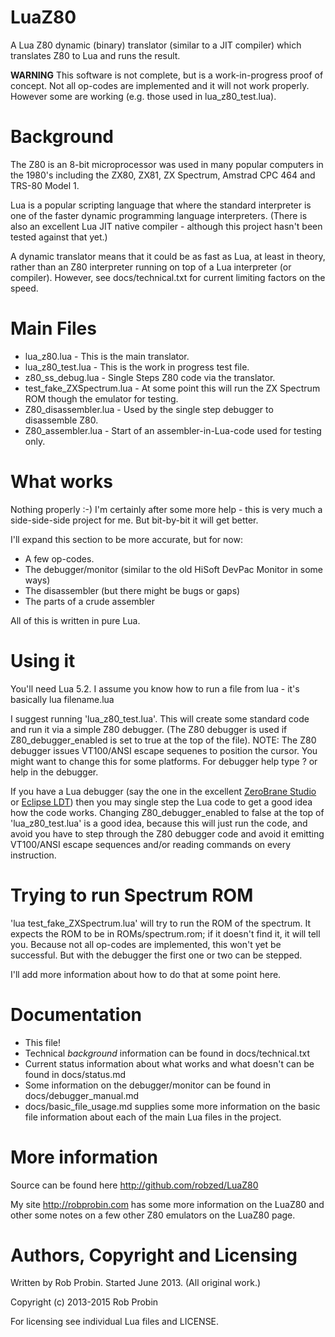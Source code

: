 LuaZ80
======

A Lua Z80 dynamic (binary) translator (similar to a JIT compiler) which translates Z80 to Lua and runs the result.

**WARNING** This software is not complete, but is a work-in-progress proof of concept. Not all op-codes are implemented and it will not work properly. However some are working (e.g. those used in lua_z80_test.lua).

Background
==========

The Z80 is an 8-bit microprocessor was used in many popular computers in the 1980's including the ZX80, ZX81, ZX Spectrum, Amstrad CPC 464 and TRS-80 Model 1.

Lua is a popular scripting language that where the standard interpreter is one of the faster dynamic programming language interpreters. (There is also an excellent Lua JIT native compiler - although this project hasn't been tested against that yet.)

A dynamic translator means that it could be as fast as Lua, at least in theory, rather than an Z80 interpreter running on top of a Lua interpreter (or compiler). However, see docs/technical.txt for current limiting factors on the speed.

Main Files
==========

- lua_z80.lua - This is the main translator.
- lua_z80_test.lua - This is the work in progress test file.
- z80_ss_debug.lua - Single Steps Z80 code via the translator.
- test_fake_ZXSpectrum.lua - At some point this will run the ZX Spectrum ROM though the emulator for testing.
- Z80_disassembler.lua - Used by the single step debugger to disassemble Z80.
- Z80_assembler.lua - Start of an assembler-in-Lua-code used for testing only.

What works
==========

Nothing properly :-) I'm certainly after some more help - this is very much a side-side-side project for me. But bit-by-bit it will get better.

I'll expand this section to be more accurate, but for now:

- A few op-codes.
- The debugger/monitor (similar to the old HiSoft DevPac Monitor in some ways)
- The disassembler (but there might be bugs or gaps)
- The parts of a crude assembler

All of this is written in pure Lua.

Using it
========
You'll need Lua 5.2. I assume you know how to run a file from lua - it's basically
    lua filename.lua

I suggest running 'lua_z80_test.lua'. This will create some standard code and run it via a simple Z80 debugger. (The Z80 debugger is used if Z80_debugger_enabled is set to true at the top of the file). NOTE: The Z80 debugger issues VT100/ANSI escape sequenes to position the cursor. You might want to change this for some platforms. For debugger help type ? or help in the debugger.

If you have a Lua debugger (say the one in the excellent [ZeroBrane Studio][1] or [Eclipse LDT][2]) then you may single step the Lua code to get a good idea how the code works. Changing Z80_debugger_enabled to false at the top of 'lua_z80_test.lua' is a good idea, because this will just run the code, and avoid you have to step through the Z80 debugger code and avoid it emitting VT100/ANSI escape sequences and/or reading commands on every instruction.

[1]: http://studio.zerobrane.com "ZeroBrane Studio"
[2]: http://www.eclipse.org/koneki/ldt/ "Eclipse LDT"

Trying to run Spectrum ROM
==========================

'lua test_fake_ZXSpectrum.lua' will try to run the ROM of the spectrum. It expects the ROM to be in ROMs/spectrum.rom; if it doesn't find it, it will tell you. Because not all op-codes are implemented, this won't yet be successful. But with the debugger the first one or two can be stepped.

I'll add more information about how to do that at some point here.

Documentation
=============
* This file!
* Technical *background* information can be found in docs/technical.txt
* Current status information about what works and what doesn't can be found in docs/status.md
* Some information on the debugger/monitor can be found in docs/debugger_manual.md
* docs/basic_file_usage.md supplies some more information on the basic file information about each of the main Lua files in the project.

More information
================

Source can be found here http://github.com/robzed/LuaZ80

My site http://robprobin.com has some more information on the LuaZ80 and other 
some notes on a few other Z80 emulators on the LuaZ80 page.

Authors, Copyright and Licensing
=================================
Written by Rob Probin. Started June 2013. (All original work.)

Copyright (c) 2013-2015 Rob Probin

For licensing see individual Lua files and LICENSE. 



